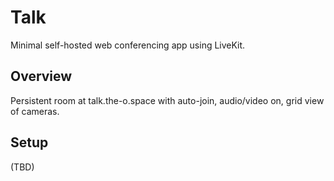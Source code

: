 # Talk

Minimal self-hosted web conferencing app using LiveKit.

## Overview

Persistent room at talk.the-o.space with auto-join, audio/video on, grid view of cameras.

## Setup

(TBD) 